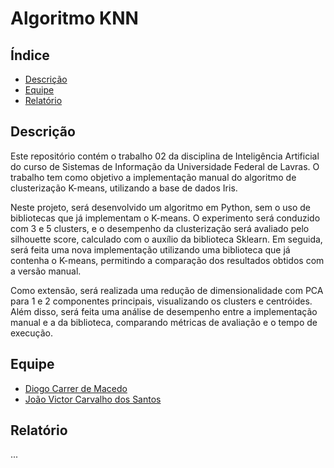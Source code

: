 # Algoritmo KNN


## Índice

- [Descrição](#descricao)
- [Equipe](#equipe)
- [Relatório](#relatorio)
  
## Descrição

Este repositório contém o trabalho 02 da disciplina de Inteligência Artificial do curso de Sistemas de Informação da Universidade Federal de Lavras. O trabalho tem como objetivo a implementação manual do algoritmo de clusterização K-means, utilizando a base de dados Iris.

Neste projeto, será desenvolvido um algoritmo em Python, sem o uso de bibliotecas que já implementam o K-means. O experimento será conduzido com 3 e 5 clusters, e o desempenho da clusterização será avaliado pelo silhouette score, calculado com o auxílio da biblioteca Sklearn. Em seguida, será feita uma nova implementação utilizando uma biblioteca que já contenha o K-means, permitindo a comparação dos resultados obtidos com a versão manual.

Como extensão, será realizada uma redução de dimensionalidade com PCA para 1 e 2 componentes principais, visualizando os clusters e centróides. Além disso, será feita uma análise de desempenho entre a implementação manual e a da biblioteca, comparando métricas de avaliação e o tempo de execução.

## Equipe

- [Diogo Carrer de Macedo](https://github.com/diogocarrer)
- [João Victor Carvalho dos Santos](https://github.com/JaoVCarvalho) 

## Relatório

...
